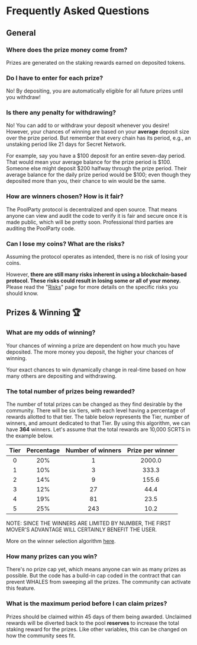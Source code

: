 # Frequently Asked Questions

## General

### Where does the prize money come from?

Prizes are generated on the staking rewards earned on deposited tokens.&#x20;

### Do I have to enter for each prize?&#x20;

No! By depositing, you are automatically eligible for all future prizes until you withdraw! &#x20;

### Is there any penalty for withdrawing?

No! You can add to or withdraw your deposit whenever you desire! However, your chances of winning are based on your **average** deposit size over the prize period. But remember that every chain has its period, e.g., an unstaking period like 21 days for Secret Network.

For example, say you have a $100 deposit for an entire seven-day period. That would mean your average balance for the prize period is $100. Someone else might deposit $200 halfway through the prize period. Their average balance for the daily prize period would be $100; even though they deposited more than you, their chance to win would be the same.&#x20;

### How are winners chosen? How is it fair?

The PoolParty protocol is decentralized and open source. That means anyone can view and audit the code to verify it is fair and secure once it is made public, which will be pretty soon. Professional third parties are auditing the PoolParty code.

### Can I lose my coins? What are the risks?&#x20;

Assuming the protocol operates as intended, there is no risk of losing your coins.

However, **there are still many risks inherent in using a blockchain-based protocol. These risks could result in losing some or all of your money.** Please read the "[Risks](../security/risks.md)" page for more details on the specific risks you should know.&#x20;

## Prizes & Winning 🏆

### What are my odds of winning?

Your chances of winning a prize are dependent on how much you have deposited. The more money you deposit, the higher your chances of winning. &#x20;

Your exact chances to win dynamically change in real-time based on how many others are depositing and withdrawing.&#x20;



### The total number of prizes being rewarded?

The number of total prizes can be changed as they find desirable by the community. There will be six tiers, with each level having a percentage of rewards allotted to that tier. The table below represents the Tier, number of winners, and amount dedicated to that Tier. By using this algorithm, we can have **364** winners. Let's assume that the total rewards are 10,000 SCRTS in the example below.

| Tier | Percentage  | Number of winners | Prize per winner |
| :--: | :---------: | :---------------: | :--------------: |
|   0  |     20%     |         1         |      2000.0      |
|   1  |     10%     |         3         |       333.3      |
|   2  |     14%     |         9         |       155.6      |
|   3  |     12%     |         27        |       44.4       |
|   4  |     19%     |         81        |       23.5       |
|   5  |     25%     |        243        |       10.2       |

NOTE: SINCE THE WINNERS ARE LIMITED BY NUMBER, THE FIRST MOVER'S ADVANTAGE WILL CERTAINLY BENEFIT THE USER.

More on the winner selection algorithm [here](https://app.gitbook.com/s/s5zYD46hHx1aHuCUchat/arcitecture/prize-distribution-algorithm).

### How many prizes can you win?

There's no prize cap yet, which means anyone can win as many prizes as possible. But the code has a build-in cap coded in the contract that can prevent WHALES from sweeping all the prizes. The community can activate this feature.

### What is the maximum period before I can claim prizes?

Prizes should be claimed within 45 days of them being awarded. Unclaimed rewards will be diverted back to the pool **reserves** to increase the total staking reward for the prizes. Like other variables, this can be changed on how the community sees fit.

